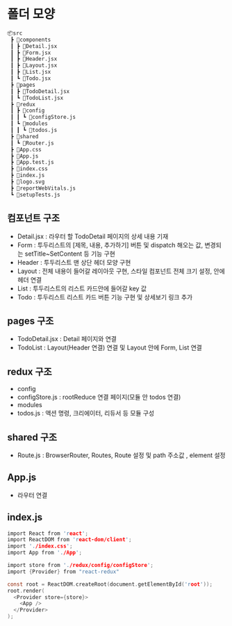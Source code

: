 # 폴더 모양

```bash
📦src
 ┣ 📂components
 ┃ ┣ 📜Detail.jsx
 ┃ ┣ 📜Form.jsx
 ┃ ┣ 📜Header.jsx
 ┃ ┣ 📜Layout.jsx
 ┃ ┣ 📜List.jsx
 ┃ ┗ 📜Todo.jsx
 ┣ 📂pages
 ┃ ┣ 📜TodoDetail.jsx
 ┃ ┗ 📜TodoList.jsx
 ┣ 📂redux
 ┃ ┣ 📂config
 ┃ ┃ ┗ 📜configStore.js
 ┃ ┗ 📂modules
 ┃ ┃ ┗ 📜todos.js
 ┣ 📂shared
 ┃ ┗ 📜Router.js
 ┣ 📜App.css
 ┣ 📜App.js
 ┣ 📜App.test.js
 ┣ 📜index.css
 ┣ 📜index.js
 ┣ 📜logo.svg
 ┣ 📜reportWebVitals.js
 ┗ 📜setupTests.js
 ```

## 컴포넌트 구조

* Detail.jsx : 라우터 할 TodoDetail 페이지의 상세 내용 기재
* Form : 투두리스트의 [제목, 내용, 추가하기] 버튼 및 dispatch 해오는 값, 변경되는 setTitle~SetContent 등 기능 구현
* Header : 투두리스트 맨 상단 헤더 모양 구현
* Layout : 전체 내용이 들어갈 레이아웃 구현, 스타일 컴포넌트 전체 크기 설정, 안에 헤더 연결
* List : 투두리스트의 리스트 카드안에 들어갈 key 값
* Todo : 투두리스트 리스트 카드 버튼 기능 구현 및 상세보기 링크 추가


## pages 구조

* TodoDetail.jsx : Detail 페이지와 연결
* TodoList : Layout(Header 연결) 연결 및 Layout 안에 Form, List 연결


## redux 구조

* config
 * configStore.js : rootReduce 연결 페이지(모듈 안 todos 연결)
* modules
 * todos.js : 액션 명령, 크리에이터, 리듀서 등 모듈 구성


## shared 구조

* Route.js : BrowserRouter, Routes, Route 설정 및 path 주소값 , element 설정


## App.js

* 라우터 연결


## index.js

```c
import React from 'react';
import ReactDOM from 'react-dom/client';
import './index.css';
import App from './App';

import store from './redux/config/configStore';
import {Provider} from "react-redux"

const root = ReactDOM.createRoot(document.getElementById('root'));
root.render(
  <Provider store={store}>
    <App />
  </Provider>
);
```
